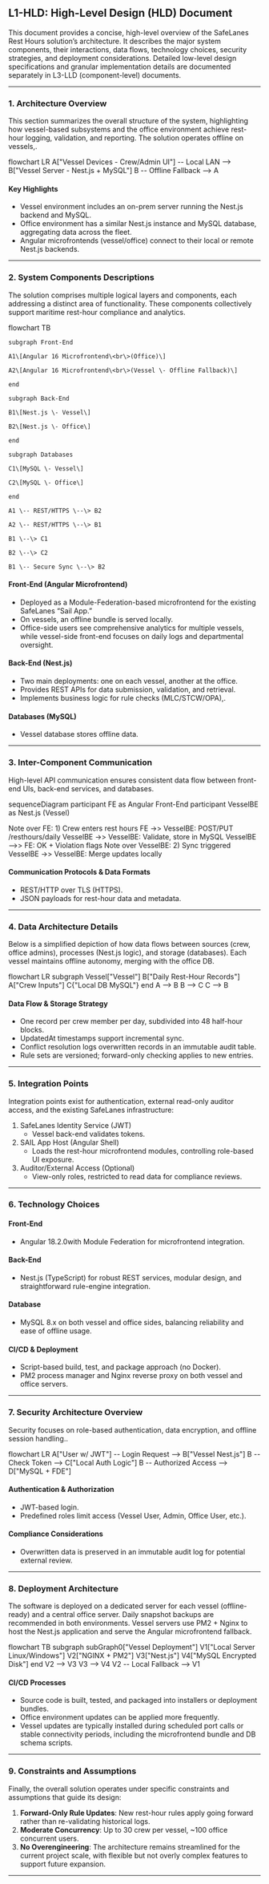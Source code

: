 ## L1-HLD: High-Level Design (HLD) Document

This document provides a concise, high-level overview of the SafeLanes Rest Hours solution’s architecture. It describes the major system components, their interactions, data flows, technology choices, security strategies, and deployment considerations. Detailed low-level design specifications and granular implementation details are documented separately in L3-LLD (component-level) documents.

---

### 1\. Architecture Overview

This section summarizes the overall structure of the system, highlighting how vessel-based subsystems and the office environment achieve rest-hour logging, validation, and reporting. The solution operates offline on vessels,. 

flowchart LR
   A["Vessel Devices - Crew/Admin UI"] -- Local LAN --> B["Vessel Server - Nest.js + MySQL"]
   B -- Offline Fallback --> A

#### Key Highlights

- Vessel environment includes an on-prem server running the Nest.js backend and MySQL.  
- Office environment has a similar Nest.js instance and MySQL database, aggregating data across the fleet.  
- Angular microfrontends (vessel/office) connect to their local or remote Nest.js backends.  

---

### 2\. System Components Descriptions

The solution comprises multiple logical layers and components, each addressing a distinct area of functionality. These components collectively support maritime rest-hour compliance and analytics.

flowchart TB

    subgraph Front-End

    A1\[Angular 16 Microfrontend\<br\>(Office)\] 

    A2\[Angular 16 Microfrontend\<br\>(Vessel \- Offline Fallback)\]

    end

    subgraph Back-End

    B1\[Nest.js \- Vessel\]

    B2\[Nest.js \- Office\]

    end

    subgraph Databases

    C1\[MySQL \- Vessel\]

    C2\[MySQL \- Office\]

    end

    A1 \-- REST/HTTPS \--\> B2

    A2 \-- REST/HTTPS \--\> B1

    B1 \--\> C1

    B2 \--\> C2

    B1 \-- Secure Sync \--\> B2

#### Front-End (Angular Microfrontend)

- Deployed as a Module-Federation-based microfrontend for the existing SafeLanes “Sail App.”  
- On vessels, an offline bundle is served locally.  
- Office-side users see comprehensive analytics for multiple vessels, while vessel-side front-end focuses on daily logs and departmental oversight.

#### Back-End (Nest.js)

- Two main deployments: one on each vessel, another at the office.  
- Provides REST APIs for data submission, validation, and retrieval.  
- Implements business logic for rule checks (MLC/STCW/OPA),.

#### Databases (MySQL)

- Vessel database stores offline data.

---

### 3\. Inter-Component Communication

High-level API communication ensures consistent data flow between front-end UIs, back-end services, and databases. 

sequenceDiagram
 participant FE as Angular Front-End
 participant VesselBE as Nest.js (Vessel)


 Note over FE: 1) Crew enters rest hours
 FE ->> VesselBE: POST/PUT /resthours/daily
 VesselBE ->> VesselBE: Validate, store in MySQL
 VesselBE -->> FE: OK + Violation flags
 Note over VesselBE: 2) Sync triggered
 VesselBE ->> VesselBE: Merge updates locally


#### Communication Protocols & Data Formats

- REST/HTTP over TLS (HTTPS).  
- JSON payloads for rest-hour data and metadata.

---

### 4\. Data Architecture Details

Below is a simplified depiction of how data flows between sources (crew, office admins), processes (Nest.js logic), and storage (databases). Each vessel maintains offline autonomy, merging with the office DB.

flowchart LR
subgraph Vessel["Vessel"]
       B["Daily Rest-Hour Records"]
       A["Crew Inputs"]
       C{"Local DB MySQL"}
 end
   A --> B
   B --> C
   C --> B

#### Data Flow & Storage Strategy

- One record per crew member per day, subdivided into 48 half-hour blocks.  
- UpdatedAt timestamps support incremental sync.  
- Conflict resolution logs overwritten records in an immutable audit table.  
- Rule sets are versioned; forward-only checking applies to new entries.

---

### 5\. Integration Points

Integration points exist for authentication, external read-only auditor access, and the existing SafeLanes infrastructure:

1. SafeLanes Identity Service (JWT)  
   - Vessel back-end validates tokens.  
2. SAIL App Host (Angular Shell)  
   - Loads the rest-hour microfrontend modules, controlling role-based UI exposure.  
3. Auditor/External Access (Optional)  
   - View-only roles, restricted to read data for compliance reviews.

---

### 6\. Technology Choices

#### Front-End

- Angular 18.2.0with Module Federation for microfrontend integration. 

#### Back-End

- Nest.js (TypeScript) for robust REST services, modular design, and straightforward rule-engine integration.

#### Database

- MySQL 8.x on both vessel and office sides, balancing reliability and ease of offline usage. 

#### CI/CD & Deployment

- Script-based build, test, and package approach (no Docker).  
- PM2 process manager and Nginx reverse proxy on both vessel and office servers.

---

### 7\. Security Architecture Overview

Security focuses on role-based authentication, data encryption, and offline session handling..

flowchart LR
   A["User w/ JWT"] -- Login Request --> B["Vessel Nest.js"]
   B -- Check Token  --> C["Local Auth Logic"]
   B -- Authorized Access --> D["MySQL + FDE"]

#### Authentication & Authorization

- JWT-based login.  
- Predefined roles limit access (Vessel User, Admin, Office User, etc.).  

#### Compliance Considerations

- Overwritten data is preserved in an immutable audit log for potential external review.

---

### 8\. Deployment Architecture

The software is deployed on a dedicated server for each vessel (offline-ready) and a central office server. Daily snapshot backups are recommended in both environments. Vessel servers use PM2 \+ Nginx to host the Nest.js application and serve the Angular microfrontend fallback.

flowchart TB
subgraph subGraph0["Vessel Deployment"]
       V1["Local Server<br>Linux/Windows"]
       V2["NGINX + PM2"]
       V3["Nest.js"]
       V4["MySQL Encrypted Disk"]
 end
   V2 --> V3
   V3 --> V4
   V2 -- Local Fallback --> V1

#### CI/CD Processes

- Source code is built, tested, and packaged into installers or deployment bundles.  
- Office environment updates can be applied more frequently.  
- Vessel updates are typically installed during scheduled port calls or stable connectivity periods, including the microfrontend bundle and DB schema scripts.

---

### 9\. Constraints and Assumptions

Finally, the overall solution operates under specific constraints and assumptions that guide its design:

1. **Forward-Only Rule Updates**: New rest-hour rules apply going forward rather than re-validating historical logs.  
2. **Moderate Concurrency**: Up to 30 crew per vessel, \~100 office concurrent users.  
3. **No Overengineering**: The architecture remains streamlined for the current project scale, with flexible but not overly complex features to support future expansion.

---

